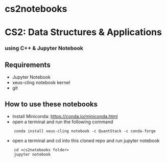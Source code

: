 # cs2notebooks

# CS2: Data Structures & Applications 
### using C++ & Jupyter Notebook


## Requirements
- Jupyter Notebook
- xeus-cling notebook kernel
- git

## How to use these notebooks
- Install Miniconda: https://conda.io/miniconda.html
- open a terminal and run the following command
```
    conda install xeus-cling notebook -c QuantStack -c conda-forge
```
- open a terminal and cd into this cloned repo and run jupyter notebook
```
    cd <cs2notebooks folder>
    jupyter notebook
```
